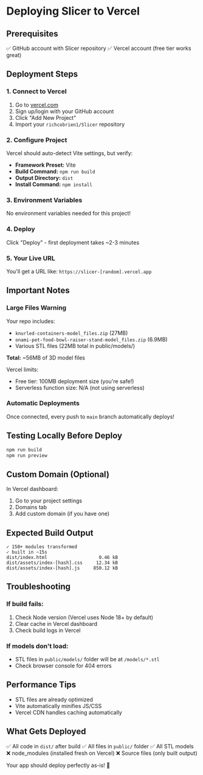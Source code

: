 # Deploying Slicer to Vercel

## Prerequisites
✅ GitHub account with Slicer repository
✅ Vercel account (free tier works great)

## Deployment Steps

### 1. Connect to Vercel
1. Go to [vercel.com](https://vercel.com)
2. Sign up/login with your GitHub account
3. Click "Add New Project"
4. Import your `richcobrien1/Slicer` repository

### 2. Configure Project
Vercel should auto-detect Vite settings, but verify:
- **Framework Preset:** Vite
- **Build Command:** `npm run build`
- **Output Directory:** `dist`
- **Install Command:** `npm install`

### 3. Environment Variables
No environment variables needed for this project!

### 4. Deploy
Click "Deploy" - first deployment takes ~2-3 minutes

### 5. Your Live URL
You'll get a URL like: `https://slicer-[random].vercel.app`

## Important Notes

### Large Files Warning
Your repo includes:
- `knurled-containers-model_files.zip` (27MB)
- `onami-pet-food-bowl-raiser-stand-model_files.zip` (6.9MB)
- Various STL files (22MB total in public/models/)

**Total:** ~56MB of 3D model files

Vercel limits:
- Free tier: 100MB deployment size (you're safe!)
- Serverless function size: N/A (not using serverless)

### Automatic Deployments
Once connected, every push to `main` branch automatically deploys!

## Testing Locally Before Deploy
```bash
npm run build
npm run preview
```

## Custom Domain (Optional)
In Vercel dashboard:
1. Go to your project settings
2. Domains tab
3. Add custom domain (if you have one)

## Expected Build Output
```
✓ 150+ modules transformed
✓ built in ~15s
dist/index.html                   0.46 kB
dist/assets/index-[hash].css     12.34 kB
dist/assets/index-[hash].js     850.12 kB
```

## Troubleshooting

### If build fails:
1. Check Node version (Vercel uses Node 18+ by default)
2. Clear cache in Vercel dashboard
3. Check build logs in Vercel

### If models don't load:
- STL files in `public/models/` folder will be at `/models/*.stl`
- Check browser console for 404 errors

## Performance Tips
- STL files are already optimized
- Vite automatically minifies JS/CSS
- Vercel CDN handles caching automatically

## What Gets Deployed
✅ All code in `dist/` after build
✅ All files in `public/` folder
✅ All STL models
❌ node_modules (installed fresh on Vercel)
❌ Source files (only built output)

Your app should deploy perfectly as-is! 🚀
